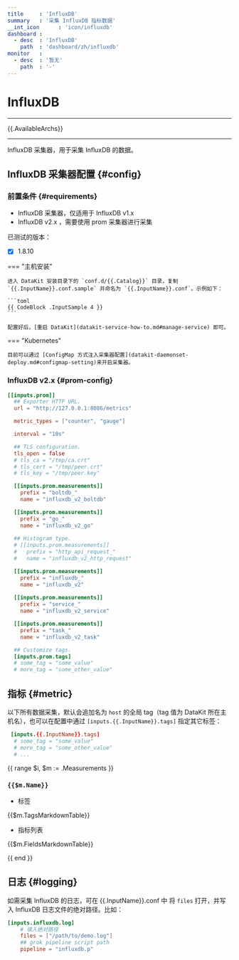 ```yaml
---
title     : 'InfluxDB'
summary   : '采集 InfluxDB 指标数据'
__int_icon      : 'icon/influxdb'
dashboard :
  - desc  : 'InfluxDB'
    path  : 'dashboard/zh/influxdb'
monitor   :
  - desc  : '暂无'
    path  : '-'
---
```


<!-- markdownlint-disable MD025 -->
# InfluxDB
<!-- markdownlint-enable -->

---

{{.AvailableArchs}}

---

InfluxDB 采集器，用于采集 InfluxDB 的数据。

## InfluxDB 采集器配置 {#config}

### 前置条件 {#requirements}

- InfluxDB 采集器，仅适用于 InfluxDB v1.x
- InfluxDB v2.x ，需要使用 prom 采集器进行采集

已测试的版本：

- [x] 1.8.10

<!-- markdownlint-disable MD046 -->
=== "主机安装"

    进入 DataKit 安装目录下的 `conf.d/{{.Catalog}}` 目录，复制 `{{.InputName}}.conf.sample` 并命名为 `{{.InputName}}.conf`。示例如下：
    
    ```toml
    {{ CodeBlock .InputSample 4 }}
    ```

    配置好后，[重启 DataKit](datakit-service-how-to.md#manage-service) 即可。

=== "Kubernetes"

    目前可以通过 [ConfigMap 方式注入采集器配置](datakit-daemonset-deploy.md#configmap-setting)来开启采集器。
<!-- markdownlint-enable -->

### InfluxDB v2.x {#prom-config}

```toml
[[inputs.prom]]
  ## Exporter HTTP URL.
  url = "http://127.0.0.1:8086/metrics"

  metric_types = ["counter", "gauge"]

  interval = "10s"

  ## TLS configuration.
  tls_open = false
  # tls_ca = "/tmp/ca.crt"
  # tls_cert = "/tmp/peer.crt"
  # tls_key = "/tmp/peer.key"

  [[inputs.prom.measurements]]
    prefix = "boltdb_"
    name = "influxdb_v2_boltdb"

  [[inputs.prom.measurements]]
    prefix = "go_"
    name = "influxdb_v2_go"
  
  ## Histogram type.
  # [[inputs.prom.measurements]]
  #   prefix = "http_api_request_"
  #   name = "influxdb_v2_http_request"

  [[inputs.prom.measurements]]
    prefix = "influxdb_"
    name = "influxdb_v2"
  
  [[inputs.prom.measurements]]
    prefix = "service_"
    name = "influxdb_v2_service"

  [[inputs.prom.measurements]]
    prefix = "task_"
    name = "influxdb_v2_task" 

  ## Customize tags.
  [inputs.prom.tags]
  # some_tag = "some_value"
  # more_tag = "some_other_value"

```

## 指标 {#metric}

以下所有数据采集，默认会追加名为 `host` 的全局 tag（tag 值为 DataKit 所在主机名），也可以在配置中通过 `[inputs.{{.InputName}}.tags]` 指定其它标签：

``` toml
 [inputs.{{.InputName}}.tags]
  # some_tag = "some_value"
  # more_tag = "some_other_value"
  # ...
```

{{ range $i, $m := .Measurements }}

### `{{$m.Name}}`

- 标签

{{$m.TagsMarkdownTable}}

- 指标列表

{{$m.FieldsMarkdownTable}}

{{ end }}

## 日志 {#logging}

如需采集 InfluxDB 的日志，可在 {{.InputName}}.conf 中 将 `files` 打开，并写入 InfluxDB 日志文件的绝对路径。比如：

```toml
[inputs.influxdb.log]
    # 填入绝对路径
    files = ["/path/to/demo.log"] 
    ## grok pipeline script path
    pipeline = "influxdb.p"
```
